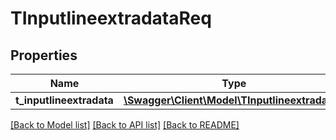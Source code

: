 # TInputlineextradataReq

## Properties
Name | Type | Description | Notes
------------ | ------------- | ------------- | -------------
**t_inputlineextradata** | [**\Swagger\Client\Model\TInputlineextradata[]**](TInputlineextradata.md) |  | [optional] 

[[Back to Model list]](../README.md#documentation-for-models) [[Back to API list]](../README.md#documentation-for-api-endpoints) [[Back to README]](../README.md)


